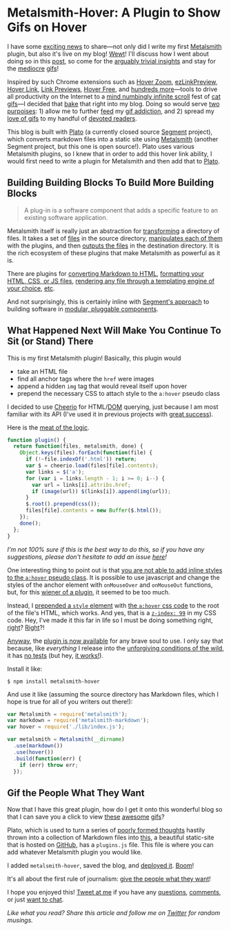
# Metalsmith-Hover: A Plugin to Show Gifs on Hover

I have some [exciting news](http://media.giphy.com/media/s7PYWohoEXPCo/giphy.gif) to share—not only did I write my first [Metalsmith](https://www.metalsmith.io) plugin, but also it's live on my blog! [Wewt](http://www.reactiongifs.com/r/dnc.gif)! I'll discuss how I went about doing so in this [post](http://i.imgur.com/hRxquuu.jpg), so come for the [arguably trivial insights](https://38.media.tumblr.com/cb6da16d6949f8fc6a363b40538f7e49/tumblr_inline_nctv9c7ODq1sv49sn.gif) and stay for the [mediocre](http://replygif.net/i/343.gif) [gifs](http://i.imgur.com/KpuscdT.gif)!

Inspired by such Chrome extensions such as [Hover Zoom](https://chrome.google.com/webstore/detail/hover-zoom/nonjdcjchghhkdoolnlbekcfllmednbl?hl=en), [ezLinkPreview](https://chrome.google.com/webstore/detail/ezlinkpreview/nnkcfbiefgdaceeplickkkmifpicbpcc?hl=en), [Hover Link](https://chrome.google.com/webstore/detail/hover-link/ggbpdjpocpnohglmhmppdkimpoiklegb?hl=en-US), [Link Previews](https://chrome.google.com/webstore/detail/link-previews/hlbhbhdjmllabhmeoehogilodnpbmhgj?hl=en), [Hover Free](https://chrome.google.com/webstore/detail/hover-free/hcmnnggnaofmhflgomfjfbndngdoogkj?hl=en), and [hundreds more](https://www.google.com/webhp?sourceid=chrome-instant&ion=1&espv=2&ie=UTF-8#q=chrome%20extension%20hover%20link)—tools to drive all productivity on the Internet to a [mind numbingly infinite scroll](http://33.media.tumblr.com/8b0e3cbcfc4bdfbdad8320584128340c/tumblr_mmoodrLNAb1spes4io1_500.gif) fest of [cat](http://i.imgur.com/pz1C9fb.jpg) [gifs](https://38.media.tumblr.com/9ec0aeed0ef6f914d0daa05beb641648/tumblr_ndp649VVhG1s60v4go1_500.gif)—I decided that [bake](http://media.giphy.com/media/GT9BB2Zm4VnI4/giphy.gif) that right into my blog. Doing so would serve [two purpoises](http://i.imgur.com/SBduuXe.jpg): 1) allow me to further [feed](http://media.giphy.com/media/xT7aLRxSYZkk0/giphy.gif) my [gif addiction](http://media.giphy.com/media/4zwwZI3aSZgAg/giphy.gif), and 2) spread my [love of gifs](http://i.imgur.com/QTvZAIO.gif) to my handful of [devoted readers](http://media.giphy.com/media/tpdtC6yLhvhgA/giphy.gif).

This blog is built with [Plato](http://i.imgur.com/liYrWZw.jpg) (a currently closed source [Segment](https://www.segment.com/) project), which converts markdown files into a static site using [Metalsmith](https://www.metalsmith.io) (another Segment project, but this one is open source!). Plato uses various Metalsmith plugins, so I knew that in order to add this hover link ability, I would first need to write a plugin for Metalsmith and then add that to [Plato](http://i.imgur.com/QWfiTHO.jpg).

## Building Building Blocks To Build More Building Blocks

> A plug-in is a software component that adds a specific feature to an existing software application.

Metalsmith itself is really just an abstraction for [transforming](http://media.giphy.com/media/EreFiaDJ9zK6Y/giphy.gif) a directory of files. It takes a set of [files](http://i.imgur.com/pMF6W7y.gif) in the source directory, [manipulates each of them](http://i.imgur.com/lgCDCa0.gif) with the plugins, and then [outputs the files](http://media.giphy.com/media/AWicoNvwT3xAI/giphy.gif) in the destination directory. It is the rich ecosystem of these plugins that make Metalsmith as powerful as it is.

There are plugins for [converting Markdown to HTML](https://www.github.com/segmentio/metalsmith-markdown), [formatting your HTML, CSS, or JS files](https://github.com/boushley/metalsmith-beautify), [rendering any file through a templating engine of your choice](https://github.com/segmentio/metalsmith-templates), [etc](http://www.metalsmith.io/#the-plugins).

And not surprisingly, this is certainly inline with [Segment's approach](https://segment.com/blog/building-building-blocks/) to building software in [modular, pluggable components](http://i.imgur.com/Kh2Osoy.gif).

## What Happened Next Will Make You Continue To Sit (or Stand) There

This is my first Metalsmith plugin! Basically, this plugin would

- take an HTML file
- find all anchor tags where the `href` were images
- append a hidden `img` tag that would reveal itself upon hover
- prepend the necessary CSS to attach style to the `a:hover` pseudo class

I decided to use [Cheerio](https://github.com/cheeriojs/cheerio) for HTML/[DOM](http://i.imgur.com/i9qbCIX.png) querying, just because I am most familiar with its API (I've used it in previous projects with [great success](http://i.imgur.com/kpJspRB.png)).

Here is the [meat of the logic](https://github.com/lambtron/metalsmith-hover/blob/master/lib/index.js#L34-L44).

```javascript
function plugin() {
  return function(files, metalsmith, done) {
    Object.keys(files).forEach(function(file) {
      if (!~file.indexOf('.html')) return;
      var $ = cheerio.load(files[file].contents);
      var links = $('a');
      for (var i = links.length - 1; i >= 0; i--) {
        var url = links[i].attribs.href;
        if (image(url)) $(links[i]).append(img(url));
      }
      $.root().prepend(css());
      files[file].contents = new Buffer($.html());
    });
    done();
  };
}

```

*I'm not 100% sure if this is the best way to do this, so if you have any suggestions, please don't hesitate to add an issue [here](https://github.com/lambtron/metalsmith-hover/issues/new)!*

One interesting thing to point out is that [you are not able to add inline styles to the `a:hover` pseudo class](http://stackoverflow.com/questions/1033156/how-to-write-ahover-in-inline-css). It is possible to use javascript and change the styles of the anchor element with `onMouseOver` and `onMouseOut` functions, but, for this [wiener of a plugin](http://media.giphy.com/media/2aFRDAaACkSXu/giphy.gif), it seemed to be too much.

Instead, I [prepended a `style` element](https://github.com/lambtron/metalsmith-hover/blob/master/lib/index.js#L42) with [the `a:hover` css code](https://github.com/lambtron/metalsmith-hover/blob/master/lib/index.js#L71-L77) to the root of the file's HTML, which works. And yes, that is a [`z-index: 99`](http://i.imgur.com/3R8DKRa.jpg) in my CSS code. Hey, I've made it this far in life so I must be doing something right, [right](http://media.giphy.com/media/Gvnh1m87wk2ek/giphy.gif)? [Right](http://media.giphy.com/media/NsJs9nmLwAxag/giphy.gif)?!

[Anyway](http://media.giphy.com/media/8ppnU9unXdula/giphy.gif), the [plugin is now available](https://github.com/lambtron/metalsmith-hover) for any brave soul to use. I only say that because, like *everything* I release into the [unforgiving conditions of the wild](http://33.media.tumblr.com/df06ab544c2cfddc6fad7242ca1a0fb0/tumblr_inline_nng15xQt631raprkq_500.gif), it has [no tests](http://media.giphy.com/media/fhWTD7YCd59D2/giphy.gif) (but hey, [it works!](http://www.topito.com/wp-content/uploads/2013/01/code-08.gif)).

Install it like:

```shell
$ npm install metalsmith-hover
```

And use it like (assuming the source directory has Markdown files, which I hope is true for all of you writers out there!):

```javascript
var Metalsmith = require('metalsmith');
var markdown = require('metalsmith-markdown');
var hover = require('./lib/index.js');

var metalsmith = Metalsmith(__dirname)
  .use(markdown())
  .use(hover())
  .build(function(err) {
    if (err) throw err;
  });

```

## Gif the People What They Want

Now that I have this great plugin, how do I get it onto this wonderful blog so that I can save you a click to view [these](http://ak-hdl.buzzfed.com/static/2013-11/enhanced/webdr01/21/11/anigif_enhanced-buzz-25559-1385050824-30.gif) [awesome](http://ak-hdl.buzzfed.com/static/2013-11/enhanced/webdr02/21/12/anigif_enhanced-buzz-25961-1385055442-5.gif) [gifs](http://ak-hdl.buzzfed.com/static/2013-11/enhanced/webdr03/21/11/anigif_enhanced-buzz-27147-1385051681-11.gif)?

Plato, which is used to turn a series of [poorly formed thoughts](http://media.giphy.com/media/1bWDLvRtlhgk0/giphy.gif) hastily thrown into a collection of Markdown files into [this](https://github.com/lambtron/lambtron.github.io), a beautiful static-site that is hosted on [GitHub](https://www.github.com), has a `plugins.js` file. This file is where you can add whatever Metalsmith plugin you would like.

I added `metalsmith-hover`, saved the blog, and [deployed it](http://media.giphy.com/media/Lmhk4bVpRn4YM/giphy.gif). [Boom](http://i.imgur.com/kEgvj.gif)!

It's all about the first rule of journalism: [give the people what they want](http://i.imgur.com/Vca79Bt.gif)!

I hope you enjoyed this! [Tweet at me](https://www.twitter.com/andyjiang) if you have any [questions](http://media.giphy.com/media/MJTOHmGiGPHgI/giphy.gif), [comments](http://media.giphy.com/media/Bt7yp8KpygqYg/giphy.gif), or just [want to chat](http://media.giphy.com/media/oGfEeawH6DrZ6/giphy.gif).

*Like what you read? Share this article and follow me on [Twitter](http://www.twitter.com/andyjiang) for random musings.*
